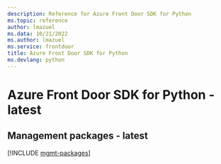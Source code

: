 ```yaml
---
description: Reference for Azure Front Door SDK for Python
ms.topic: reference
author: lmazuel
ms.data: 10/21/2022
ms.author: lmazuel
ms.service: frontdoor
title: Azure Front Door SDK for Python
ms.devlang: python
---
```

# Azure Front Door SDK for Python - latest

## Management packages - latest
[!INCLUDE [mgmt-packages](front-door-mgmt-index.md)]